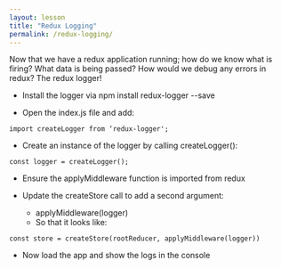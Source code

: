 ```yaml
---
layout: lesson
title: "Redux Logging"
permalink: /redux-logging/
---
```


Now that we have a redux application running; how do we know what is
firing? What data is being passed? How would we debug any errors in
redux? The redux logger!

-   Install the logger via npm install redux-logger --save

-   Open the index.js file and add:

```
import createLogger from ‘redux-logger';
```

-   Create an instance of the logger by calling createLogger():

```
const logger = createLogger();
```

-   Ensure the applyMiddleware function is imported from redux

-   Update the createStore call to add a second argument:
    -   applyMiddleware(logger)
    -   So that it looks like:

```
const store = createStore(rootReducer, applyMiddleware(logger))
```

-   Now load the app and show the logs in the console

